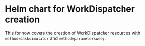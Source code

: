 # Helm chart for WorkDispatcher creation

This for now covers the creation of WorkDispatcher resources with
`method=tasksimulator` and `method=parametersweep`.
